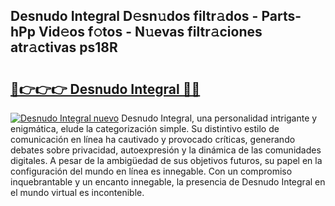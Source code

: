## Desnudo Integral D𝚎sn𝚞dos filtr𝚊dos - Parts-hPp Vid𝚎os f𝚘tos - N𝚞evas filtr𝚊ciones atr𝚊ctivas ps18R

# <h2><a href="http://mbbjfe.tromn.icu/?c=Desnudo+Integral">🔗👉👉👉 Desnudo Integral 🔗🔗</a></h2>

[![Desnudo Integral nuevo](https://i.imgur.com/pEAQMta.gif)](http://mbbjfe.tromn.icu/?c=Desnudo+Integral)
Desnudo Integral, una personalidad intrigante y enigmática, elude la categorización simple. Su distintivo estilo de comunicación en línea ha cautivado y provocado críticas, generando debates sobre privacidad, autoexpresión y la dinámica de las comunidades digitales. A pesar de la ambigüedad de sus objetivos futuros, su papel en la configuración del mundo en línea es innegable. Con un compromiso inquebrantable y un encanto innegable, la presencia de Desnudo Integral en el mundo virtual es incontenible.
